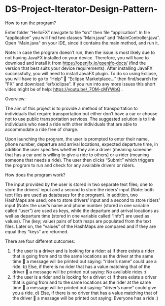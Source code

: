 # DS-Project-Iterator-Design-Pattern-


How to run the program?

Enter folder “HelloFX” navigate to file “src” then file “application”. In file “application” you will find two classes “Main.java” and “MainController.java”. Open “Main.java” on your IDE, since it contains the main method, and run it.
  
Note: In case the program doesn’t run, then the issue is most likely due to not having JavaFX installed on your device. Therefore, you will have to download and install it from https://openjfx.io/openjfx-docs/ (find the version that best suits your device requirements). After installing JavaFX successfully, you will need to install JavaFX plugin. To do so using Eclipse, you will have to go to “Help”  “Eclipse Marketplace…” then find/search for “FX” and download “e(fx)clipse”. If you run into any more issues this short video might be of help: https://youtu.be/_7OM-cMYWbQ .

Overview:

The aim of this project is to provide a method of transportation to individuals that require transportation but either don’t have a car or choose not to use public transportation services. The suggested solution is to link individuals who need a ride with other individuals that are able to accommodate a ride free of charge.  
	
Upon launching the program, the user is prompted to enter their name, phone number, departure and arrival locations, expected departure time, in addition the user specifies whether they are a driver (meaning someone that has a car and is willing to give a ride to others) or a rider (meaning someone that needs a ride). The user then clicks “Submit” which triggers the program to run and check for any available drivers or riders.
  
How does the program work?

The input provided by the user is stored in two separate text files; one to store the drivers’ input and a second to store the riders’ input (Note: both text files are used as databases for the program). In addition, two HashMaps are used; one to store drivers’ input and a second to store riders’ input (Note: the user’s name and phone number (stored in one variable called “user”) are used as keys, while the departure and arrival locations as well as departure time (stored in one variable called “info”) are used as values). The (key; value) pairs of both maps are populated from the text files. Later on, the “values” of the HashMaps are compared and if they are equal they “keys” are returned.
  
There are four different outcomes:

  1.	If the user is a driver and is looking for a rider:
    a)	If there exists a rider that is going from and to the same locations as the driver at the same time  a message will be printed out saying: “rider’s name”             could use a ride.
    b)	Else, if there is no rider that has a value matching that of the driver  a message will be printed out saying: No available rides :(
  2.	If the user is a rider and is looking for a driver:
    c)	If there exists a driver that is going from and to the same locations as the rider at the same time  a message will be printed out saying: “driver’s name”             could give you a ride.
    d)	Else, if there is no driver that has a value matching that of the driver  a message will be printed out saying: Everyone has a ride :)

